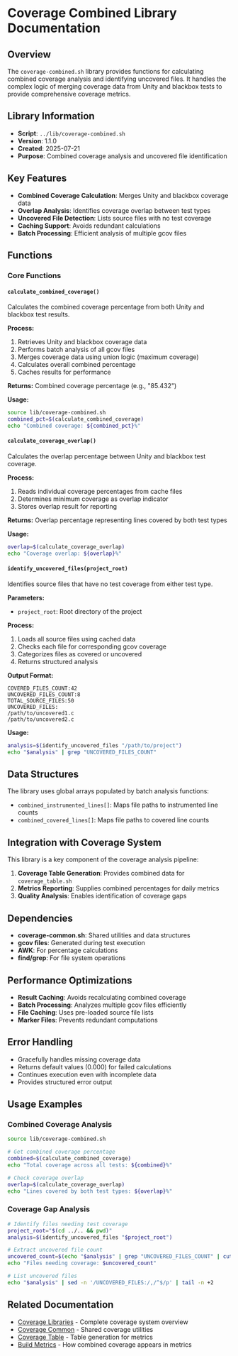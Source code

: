 # Coverage Combined Library Documentation

## Overview

The `coverage-combined.sh` library provides functions for calculating combined coverage analysis and identifying uncovered files. It handles the complex logic of merging coverage data from Unity and blackbox tests to provide comprehensive coverage metrics.

## Library Information

- **Script**: `../lib/coverage-combined.sh`
- **Version**: 1.1.0
- **Created**: 2025-07-21
- **Purpose**: Combined coverage analysis and uncovered file identification

## Key Features

- **Combined Coverage Calculation**: Merges Unity and blackbox coverage data
- **Overlap Analysis**: Identifies coverage overlap between test types
- **Uncovered File Detection**: Lists source files with no test coverage
- **Caching Support**: Avoids redundant calculations
- **Batch Processing**: Efficient analysis of multiple gcov files

## Functions

### Core Functions

#### `calculate_combined_coverage()`

Calculates the combined coverage percentage from both Unity and blackbox test results.

**Process:**

1. Retrieves Unity and blackbox coverage data
2. Performs batch analysis of all gcov files
3. Merges coverage data using union logic (maximum coverage)
4. Calculates overall combined percentage
5. Caches results for performance

**Returns:** Combined coverage percentage (e.g., "85.432")

**Usage:**

```bash
source lib/coverage-combined.sh
combined_pct=$(calculate_combined_coverage)
echo "Combined coverage: ${combined_pct}%"
```

#### `calculate_coverage_overlap()`

Calculates the overlap percentage between Unity and blackbox test coverage.

**Process:**

1. Reads individual coverage percentages from cache files
2. Determines minimum coverage as overlap indicator
3. Stores overlap result for reporting

**Returns:** Overlap percentage representing lines covered by both test types

**Usage:**

```bash
overlap=$(calculate_coverage_overlap)
echo "Coverage overlap: ${overlap}%"
```

#### `identify_uncovered_files(project_root)`

Identifies source files that have no test coverage from either test type.

**Parameters:**

- `project_root`: Root directory of the project

**Process:**

1. Loads all source files using cached data
2. Checks each file for corresponding gcov coverage
3. Categorizes files as covered or uncovered
4. Returns structured analysis

**Output Format:**

```log
COVERED_FILES_COUNT:42
UNCOVERED_FILES_COUNT:8
TOTAL_SOURCE_FILES:50
UNCOVERED_FILES:
/path/to/uncovered1.c
/path/to/uncovered2.c
```

**Usage:**

```bash
analysis=$(identify_uncovered_files "/path/to/project")
echo "$analysis" | grep "UNCOVERED_FILES_COUNT"
```

## Data Structures

The library uses global arrays populated by batch analysis functions:

- `combined_instrumented_lines[]`: Maps file paths to instrumented line counts
- `combined_covered_lines[]`: Maps file paths to covered line counts

## Integration with Coverage System

This library is a key component of the coverage analysis pipeline:

1. **Coverage Table Generation**: Provides combined data for `coverage_table.sh`
2. **Metrics Reporting**: Supplies combined percentages for daily metrics
3. **Quality Analysis**: Enables identification of coverage gaps

## Dependencies

- **coverage-common.sh**: Shared utilities and data structures
- **gcov files**: Generated during test execution
- **AWK**: For percentage calculations
- **find/grep**: For file system operations

## Performance Optimizations

- **Result Caching**: Avoids recalculating combined coverage
- **Batch Processing**: Analyzes multiple gcov files efficiently
- **File Caching**: Uses pre-loaded source file lists
- **Marker Files**: Prevents redundant computations

## Error Handling

- Gracefully handles missing coverage data
- Returns default values (0.000) for failed calculations
- Continues execution even with incomplete data
- Provides structured error output

## Usage Examples

### Combined Coverage Analysis

```bash
source lib/coverage-combined.sh

# Get combined coverage percentage
combined=$(calculate_combined_coverage)
echo "Total coverage across all tests: ${combined}%"

# Check coverage overlap
overlap=$(calculate_coverage_overlap)
echo "Lines covered by both test types: ${overlap}%"
```

### Coverage Gap Analysis

```bash
# Identify files needing test coverage
project_root="$(cd ../.. && pwd)"
analysis=$(identify_uncovered_files "$project_root")

# Extract uncovered file count
uncovered_count=$(echo "$analysis" | grep "UNCOVERED_FILES_COUNT" | cut -d: -f2)
echo "Files needing coverage: $uncovered_count"

# List uncovered files
echo "$analysis" | sed -n '/UNCOVERED_FILES:/,/^$/p' | tail -n +2
```

## Related Documentation

- [Coverage Libraries](coverage.md) - Complete coverage system overview
- [Coverage Common](coverage-common.md) - Shared coverage utilities
- [Coverage Table](coverage_table.md) - Table generation for metrics
- [Build Metrics](../../docs/metrics/README.md) - How combined coverage appears in metrics
